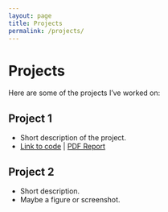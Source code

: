 ```yaml
---
layout: page
title: Projects
permalink: /projects/
---
```


# Projects

Here are some of the projects I’ve worked on:

## Project 1
- Short description of the project.
- [Link to code](https://github.com/username/project1) | [PDF Report](/assets/project1.pdf)

## Project 2
- Short description.
- Maybe a figure or screenshot.
